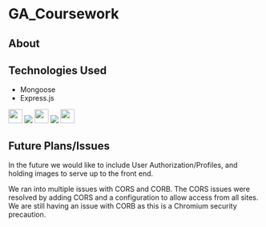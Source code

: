 # GA_Coursework
## About



## Technologies Used
- Mongoose
- Express.js

<img src="https://shields.io/badge/JavaScript-F7DF1E?logo=JavaScript&logoColor=000&style=flat-square" height=28px /> <img src="https://img.shields.io/badge/MongoDB-4EA94B?style=for-the-badge&logo=mongodb&logoColor=white" /> <img src="https://img.shields.io/badge/-Node.js-339933?style=flat-square&logo=Node.js&logoColor=white" height=28px /> <img src="https://img.shields.io/badge/GIT-E44C30?style=for-the-badge&logo=git&logoColor=white"/> <img src="https://img.shields.io/badge/-HTML-333333?style=flat&logo=HTML5" height=28px />

## Future Plans/Issues

In the future we would like to include User Authorization/Profiles, and holding images to serve up to the front end.

We ran into multiple issues with CORS and CORB. The CORS issues were resolved by adding CORS and a configuration to allow access from all sites. We are still having an issue with CORB as this is a Chromium security precaution.
